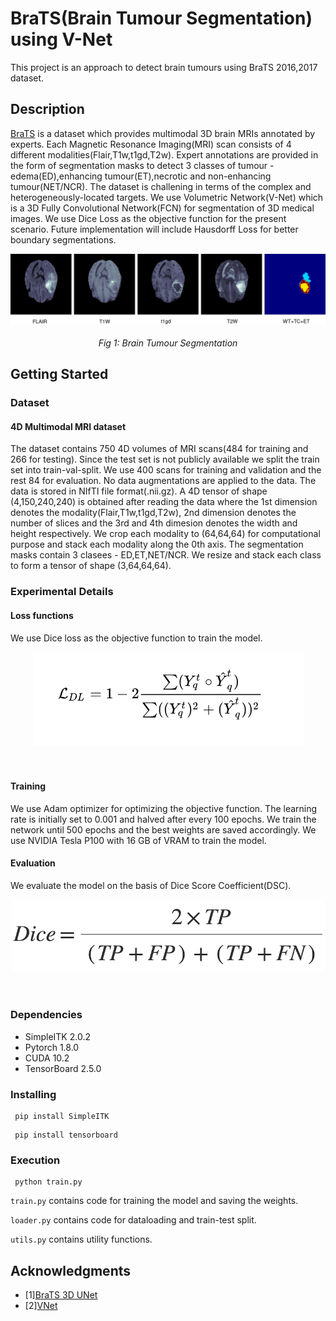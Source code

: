 # BraTS(Brain Tumour Segmentation) using V-Net

This project is an approach to detect brain tumours using BraTS 2016,2017 dataset.

## Description

[BraTS](http://medicaldecathlon.com/) is a dataset which provides multimodal 3D brain MRIs annotated by experts. Each Magnetic Resonance Imaging(MRI) scan consists of 4 different modalities(Flair,T1w,t1gd,T2w).
Expert annotations are provided in the form of segmentation masks to detect 3 classes of tumour - edema(ED),enhancing tumour(ET),necrotic and non-enhancing tumour(NET/NCR). The dataset is challening in terms of the complex and heterogeneously-located targets.
We use Volumetric Network(V-Net) which is a 3D Fully Convolutional Network(FCN) for segmentation of 3D medical images. We use Dice Loss as the objective function for the present scenario. Future implementation will include Hausdorff Loss for better boundary segmentations.

<div align="center">
  <img src="https://github.com/Rituraj-commits/BraTs-VNet/blob/main/figs/superpixel_mask.png">
  <br>
  <br>
  <em align="center">Fig 1: Brain Tumour Segmentation </em>
  <br>
</div>

## Getting Started
### Dataset
#### 4D Multimodal MRI dataset 
The dataset contains 750 4D volumes of MRI scans(484 for training and 266 for testing). Since the test set is not publicly available we split the train set into train-val-split. We use 400 scans for training and validation and the rest 84 for evaluation. No data augmentations are applied to the data. The data is stored in NIfTI file format(.nii.gz). A 4D tensor of shape (4,150,240,240) is obtained after reading the data where the 1st dimension denotes the modality(Flair,T1w,t1gd,T2w), 2nd dimension denotes the number of slices and the 3rd and 4th dimesion denotes the width and height respectively. We crop each modality to (64,64,64) for computational purpose and stack each modality along the 0th axis. The segmentation masks contain 3 clasees - ED,ET,NET/NCR. We resize and stack each class to form a tensor of shape (3,64,64,64).

### Experimental Details
#### Loss functions
We use Dice loss as the objective function to train the model.
<div align="center">
  <img src="https://github.com/Rituraj-commits/BraTs-VNet/blob/main/figs/formula1.png">
  <br>
  <br>
  <em align="center"></em>
  <br>
</div>

#### Training
We use Adam optimizer for optimizing the objective function. The learning rate is initially set to 0.001 and halved after every 100 epochs. We train the network until 500 epochs and the best weights are saved accordingly. We use NVIDIA Tesla P100 with 16 GB of VRAM to train the model.

#### Evaluation
We evaluate the model on the basis of Dice Score Coefficient(DSC).
<div align="center">
  <img src="https://github.com/Rituraj-commits/BraTs-VNet/blob/main/figs/sort.png">
  <br>
  <br>
  <em align="center"></em>
  <br>
</div>

### Dependencies

* SimpleITK 2.0.2
* Pytorch 1.8.0
* CUDA 10.2
* TensorBoard 2.5.0

### Installing

```
 pip install SimpleITK
```
```
 pip install tensorboard
```

### Execution


```
 python train.py
```
```train.py``` contains code for training the model and saving the weights.

```loader.py``` contains code for dataloading and train-test split.

```utils.py``` contains utility functions.

## Acknowledgments

* [1][BraTS 3D UNet](https://www.kaggle.com/polomarco/brats20-3dunet-3dautoencoder)
* [2][VNet](https://github.com/black0017/MedicalZooPytorch)
